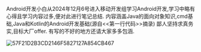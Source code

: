 Android开发小白从2024年12月6号进入移动开发组学习Android开发,学习中略有心得且学习内容过多,便对此进行笔记总结.
内容涵盖Java的面向对象知识,cmd基础,Java和Kotlin的Android开发基础(源自<<第一行代码>>摘录)
鄙人坚持求真务实,目标大厂offer.
有写的不好的地方还请大家多多包涵.

![57F21D2B3CD2146F5827127A854CB467](https://github.com/user-attachments/assets/9721bd4f-0e6c-4a82-8960-00ab7601e99e)
